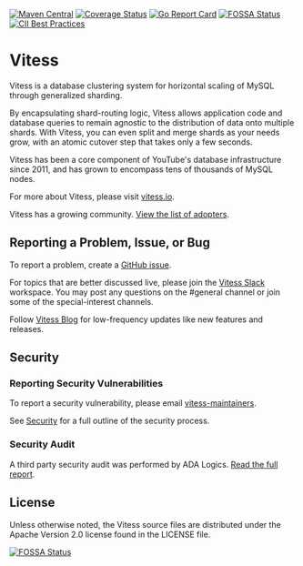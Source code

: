 [![Maven Central](https://maven-badges.herokuapp.com/maven-central/io.vitess/vitess-jdbc/badge.svg)](https://maven-badges.herokuapp.com/maven-central/io.vitess/vitess-jdbc)
[![Coverage Status](https://codecov.io/gh/vitessio/vitess/branch/main/graph/badge.svg)](https://app.codecov.io/gh/vitessio/vitess/tree/main)
[![Go Report Card](https://goreportcard.com/badge/mdibaiee/vitess/oracle)](https://goreportcard.com/report/mdibaiee/vitess/oracle)
[![FOSSA Status](https://app.fossa.com/api/projects/custom%2B162%2Fvitess.svg?type=shield&issueType=license)](https://app.fossa.com/projects/custom%2B162%2Fvitess?ref=badge_shield&issueType=license)
[![CII Best Practices](https://bestpractices.coreinfrastructure.org/projects/1724/badge)](https://bestpractices.coreinfrastructure.org/projects/1724)

# Vitess 

Vitess is a database clustering system for horizontal scaling of MySQL
through generalized sharding.

By encapsulating shard-routing logic, Vitess allows application code and
database queries to remain agnostic to the distribution of data onto
multiple shards. With Vitess, you can even split and merge shards as your needs
grow, with an atomic cutover step that takes only a few seconds.

Vitess has been a core component of YouTube's database infrastructure
since 2011, and has grown to encompass tens of thousands of MySQL nodes.

For more about Vitess, please visit [vitess.io](https://vitess.io).

Vitess has a growing community. [View the list of adopters](https://github.com/vitessio/vitess/blob/main/ADOPTERS.md).

## Reporting a Problem, Issue, or Bug
To report a problem, create a [GitHub issue](https://github.com/vitessio/vitess/issues). 

For topics that are better discussed live, please join the [Vitess Slack](https://vitess.io/slack) workspace.
You may post any questions on the #general channel or join some of the special-interest channels.

Follow [Vitess Blog](https://blog.vitess.io/) for low-frequency updates like new features and releases.

## Security

### Reporting Security Vulnerabilities

To report a security vulnerability, please email [vitess-maintainers](mailto:cncf-vitess-maintainers@lists.cncf.io).

See [Security](SECURITY.md) for a full outline of the security process.

### Security Audit

A third party security audit was performed by ADA Logics. [Read the full report](doc/VIT-03-report-security-audit.pdf).

## License

Unless otherwise noted, the Vitess source files are distributed
under the Apache Version 2.0 license found in the LICENSE file.

[![FOSSA Status](https://app.fossa.com/api/projects/custom%2B162%2Fvitess.svg?type=large&issueType=license)](https://app.fossa.com/projects/custom%2B162%2Fvitess?ref=badge_large&issueType=license)
